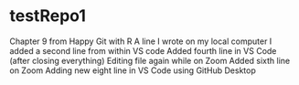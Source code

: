# testRepo1
Chapter 9 from Happy Git with R
A line I wrote on my local computer
I added a second line from within VS code
Added fourth line in VS Code (after closing everything)
Editing file again while on Zoom
Added sixth line on Zoom
Adding new eight line in VS Code using GitHub Desktop
